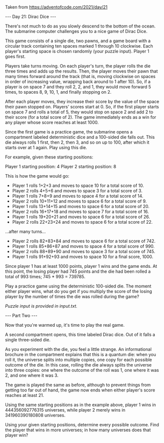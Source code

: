 Taken from https://adventofcode.com/2021/day/21

--- Day 21: Dirac Dice ---

There's not much to do as you slowly descend to the bottom of the ocean. The submarine computer challenges you to a nice game of Dirac Dice.

This game consists of a single die, two pawns, and a game board with a circular track containing ten spaces marked 1 through 10 clockwise. Each player's starting space is chosen randomly (your puzzle input). Player 1 goes first.

Players take turns moving. On each player's turn, the player rolls the die three times and adds up the results. Then, the player moves their pawn that many times forward around the track (that is, moving clockwise on spaces in order of increasing value, wrapping back around to 1 after 10). So, if a player is on space 7 and they roll 2, 2, and 1, they would move forward 5 times, to spaces 8, 9, 10, 1, and finally stopping on 2.

After each player moves, they increase their score by the value of the space their pawn stopped on. Players' scores start at 0. So, if the first player starts on space 7 and rolls a total of 5, they would stop on space 2 and add 2 to their score (for a total score of 2). The game immediately ends as a win for any player whose score reaches at least 1000.

Since the first game is a practice game, the submarine opens a compartment labeled deterministic dice and a 100-sided die falls out. This die always rolls 1 first, then 2, then 3, and so on up to 100, after which it starts over at 1 again. Play using this die.

For example, given these starting positions:

Player 1 starting position: 4
Player 2 starting position: 8

This is how the game would go:

* Player 1 rolls 1+2+3 and moves to space 10 for a total score of 10.
* Player 2 rolls 4+5+6 and moves to space 3 for a total score of 3.
* Player 1 rolls 7+8+9 and moves to space 4 for a total score of 14.
* Player 2 rolls 10+11+12 and moves to space 6 for a total score of 9.
* Player 1 rolls 13+14+15 and moves to space 6 for a total score of 20.
* Player 2 rolls 16+17+18 and moves to space 7 for a total score of 16.
* Player 1 rolls 19+20+21 and moves to space 6 for a total score of 26.
* Player 2 rolls 22+23+24 and moves to space 6 for a total score of 22.

...after many turns...

* Player 2 rolls 82+83+84 and moves to space 6 for a total score of 742.
* Player 1 rolls 85+86+87 and moves to space 4 for a total score of 990.
* Player 2 rolls 88+89+90 and moves to space 3 for a total score of 745.
* Player 1 rolls 91+92+93 and moves to space 10 for a final score, 1000.

Since player 1 has at least 1000 points, player 1 wins and the game ends. At this point, the losing player had 745 points and the die had been rolled a total of 993 times; 745 * 993 = 739785.

Play a practice game using the deterministic 100-sided die. The moment either player wins, what do you get if you multiply the score of the losing player by the number of times the die was rolled during the game?

*Puzzle input is provided in input.txt.*

--- Part Two ---

Now that you're warmed up, it's time to play the real game.

A second compartment opens, this time labeled Dirac dice. Out of it falls a single three-sided die.

As you experiment with the die, you feel a little strange. An informational brochure in the compartment explains that this is a quantum die: when you roll it, the universe splits into multiple copies, one copy for each possible outcome of the die. In this case, rolling the die always splits the universe into three copies: one where the outcome of the roll was 1, one where it was 2, and one where it was 3.

The game is played the same as before, although to prevent things from getting too far out of hand, the game now ends when either player's score reaches at least 21.

Using the same starting positions as in the example above, player 1 wins in 444356092776315 universes, while player 2 merely wins in 341960390180808 universes.

Using your given starting positions, determine every possible outcome. Find the player that wins in more universes; in how many universes does that player win?
